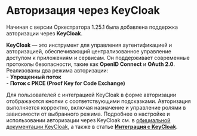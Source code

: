 # Авторизация через KeyCloak

Начиная с версии Оркестратора 1.25.1 была добавлена поддержка авторизации через **KeyCloak**. 

**KeyCloak** — это инструмент для управления аутентификацией и авторизацией, обеспечивающий централизованное управление доступом к приложениям и сервисам. 
Он поддерживает современные протоколы безопасности, такие как **OpenID Connect** и **OAuth 2.0**.
   Реализованы два режима авторизации:  
      - **Упрощенный поток**  
      - **Поток с PKCE (Proof Key for Code Exchange)**  

Для пользователей с интеграцией KeyCloak в форме авторизации отображаются кнопки с соответствующими подсказками. 
Авторизация выполняется корректно, включая назначение и управление ролями в зависимости от выбранного режима. 
Подробнее о настройке и использовании авторизации через KeyCloak см. в [официальной документации KeyCloak](https://www.keycloak.org/documentation), а также в статье [**Интеграция с KeyCloak**](https://docs.primo-rpa.ru/primo-rpa/orchestrator/orchestrator-sys-admin/keycloak-integration).
